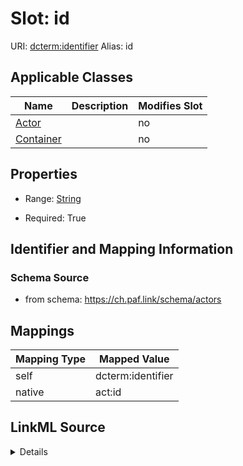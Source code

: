 

# Slot: id 



URI: [dcterm:identifier](http://purl.org/dc/terms/identifier)
Alias: id

<!-- no inheritance hierarchy -->





## Applicable Classes

| Name | Description | Modifies Slot |
| --- | --- | --- |
| [Actor](Actor.md) |  |  no  |
| [Container](Container.md) |  |  no  |







## Properties

* Range: [String](String.md)

* Required: True





## Identifier and Mapping Information







### Schema Source


* from schema: https://ch.paf.link/schema/actors




## Mappings

| Mapping Type | Mapped Value |
| ---  | ---  |
| self | dcterm:identifier |
| native | act:id |




## LinkML Source

<details>
```yaml
name: id
from_schema: https://ch.paf.link/schema/actors
rank: 1000
slot_uri: dcterm:identifier
identifier: true
alias: id
domain_of:
- Container
- Actor
range: string
required: true

```
</details>